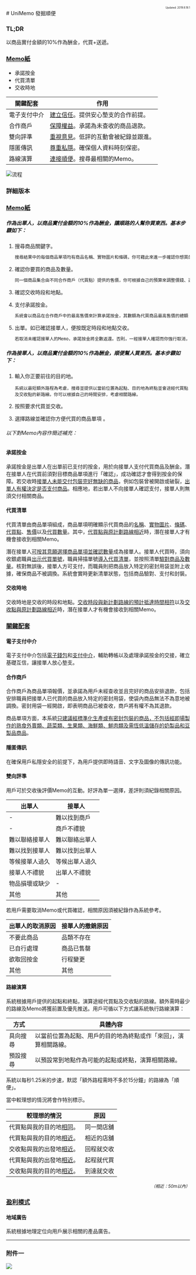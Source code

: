 <div style="text-align: right; font-size:50%">Updated: 2019.8.18.1</div>
# UniMemo 發掘順便

### TL;DR

以商品實付金額的10%作為酬金，代買+送遞。

### <u>Memo紙</u>

- 承諾按金
- 代買清單
- 交收時地

| 關鍵配套     | 作用                                  |
| ---------- | ------------------------------------- |
| 電子支付中介 | <u>建立信任</u>。提供安心墊支的合作前提。   |
| 合作商戶     | <u>保障權益</u>。承諾為未查收的商品退款。  |
| 雙向評準     | <u>重視意見</u>。低評的互動會被紀錄並跟進。|
| 隱匿傳訊     | <u>尊重私隱</u>。確保個人資料時刻保密。    |
| 路線演算     | <u>連接順便</u>。搜尋最相關的Memo。      |

![流程](https://raw.githubusercontent.com/xemexpress/UniMemo/master/exported/Flow.jpg)

### 詳細版本

### <u>Memo紙</u>

##### 作為出單人，以商品實付金額的10%作為酬金，讓順路的人幫你買東西。基本步驟如下：

1. 搜尋商品關鍵字。

   ```markdown
   搜尋結果中的每個商品單項均有商品名稱、實物圖片和條碼，你可藉此來進一步確認你想買的商品。
   ```

2. 確認你要買的商品及數量。

   ```markdown
   同一個商品集合由不同合作商戶（代買點）提供的售價，你可根據自己的預算來調整價錢、選擇地區或按照合作商戶評分來篩選代買點。代買點越多，Memo曝光機會越高。
   ```

3. 確認交收時段和地點。

4. 支付承諾按金。

   ```markdown
   系統會以商品在合作商戶中的最高售價來計算承諾按金，其數額為代買商品最高售價的總額（即 墊支部分）加上此總額的10%（即 酬金部分）。交收時，你將會用此按金來支付由接單人代買並經商戶核實的商品，（若有）餘額將返還至你的電子錢包。若你無法支付承諾按金，Memo將被拒絕發出。
   ```

5. 出單。如已確認接單人，便按既定時段和地點交收。

   ```markdown
   若取消未確認接單人的Memo，承諾按金將全數返還。否則，一經接單人確認而你強行取消，你只能收到墊支部分，而酬金部分則由接單人獲得。
   ```

##### 作為接單人，以商品實付金額的10%作為酬金，順便幫人買東西。基本步驟如下：

1. 輸入你正要前往的目的地。

   ```
   系統以最短額外路程為考慮，搜尋並提供以當前位置為起點、目的地為終點並會途經代買點及交收點的新路線。你可以根據自己的時間安排，考慮相關路線。
   ```

2. 按照要求代買並交收。

3. 選擇路線並確認你方便代買的商品單項 。



###### 以下對Memo內容作簡述補充：

####  承諾按金

承諾按金是出單人在出單前已支付的按金，用於向接單人支付代買商品及酬金。潛在接單人在代買前須對目標商品單項進行「確認」，成功確認才會得到按金的保障。若交收時<u>接單人未能交付包裝完好無缺的商品</u>，例如包裝曾被開啟或破裂，<u>出單人有權決定是否支付商品</u>。相應地，若出單人不向接單人確認支付，接單人則無須交付相關商品。

#### 代買清單

代買清單由商品單項組成，商品單項明確顯示代買商品的<u>名稱</u>、<u>實物圖片</u>、<u>條碼</u>、<u>代買點</u>、<u>售價</u>以及<u>代買數量</u>。其中，<u>代買點與原計劃路線相近</u>時，潛在接單人才有機會接收到相關Memo。

潛在接單人<u>可按其意願選擇商品單項並確認數量</u>成為接單人。接單人代買時，須向收銀處職員<u>出示代買單號</u>，職員掃描單號<u>導入代買清單</u>，並按照清單<u>驗對商品及數量</u>。核對無誤後，接單人方可支付，而職員則把商品放入特定的密封用袋並附上收據，確保商品不被調換。系統會實時更新清單狀態，包括商品驗對、支付和封裝。

#### 交收時地

交收時地是交收的時段和地點。<u>交收時段與新計劃路線的預計抵達時間相符</u>以及<u>交收點與原計劃路線相近</u>時，潛在接單人才有機會接收到相關Memo。

















### <u>關鍵配套</u>

#### 電子支付中介

電子支付中介包括<u>電子錢包</u>和<u>支付中介</u>，輔助轉帳以及處理承諾按金的交接，確立基礎互信，讓接單人放心墊支。



#### 合作商戶

合作商戶為商品單項報價，並承諾為用戶未經查收並且完好的商品安排退款，包括安排職員把接單人已代買的商品放入特定的密封用袋，使袋內商品無法不為意地被調換。密封用袋一經開啟，即表明商品已被查收，商戶將有權不為其退款。

商品單項方面，本系統<u>只建議經標準化生產或有密封包裝的商品，不包括經即場製作的熟食外賣類、蔬菜類、生果類、海鮮類、鮮肉類及需恆低溫儲存的奶製品和豆製品商品</u>。



#### 隱匿傳訊

在確保用戶私隱安全的前提下，為用戶提供即時語音、文字及圖像的傳訊功能。



#### 雙向評準

用戶可於交收後評價Memo的互動。好評為單一選擇，差評則須紀錄相關原因。

| 出單人        | 接單人        |
| ------------ | ------------ |
| -            | 難以找到商戶   |
| -            | 商戶不禮貌    |
| 難以聯絡接單人 | 難以聯絡出單人 |
| 難以找到接單人 | 難以找到出單人 |
| 等候接單人過久 | 等候出單人過久 |
| 接單人不禮貌   | 出單人不禮貌   |
| 物品損壞或缺少 | -            |
| 其他         | 其他         |



若用戶需要取消Memo或代買確認，相關原因須被紀錄作為系統參考。

| 出單人的取消原因 | 接單人的撤銷原因 |
| ------------- | ------------- |
| 不要此商品      | 品類不存在      |
| 已自行處理      | 商品已售罄      |
| 欲取回按金      | 行程變更   |
| 其他           | 其他     |



#### 路線演算

系統根據用戶提供的起點和終點，演算途經代買點及交收點的路線。額外需時最少的路線及Memo將獲前置及優先推送。用戶可循以下方式讓系統執行路線演算：

| 方式    | 具體內容                                                |
| ------- | ----------------------------------------------------- |
| 具向搜尋 | 以當前位置為起點、用戶的目的地為終點或作「來回」，演算相關路線。 |
| 預設搜尋 | 以預設常到地點作為可能的起點或終點，演算相關路線。             |



系統以每秒1.25米的步速，默認「額外路程需時不多於15分鐘」的路線為「順便」。

當中較理想的情況將會作特別標示。

| 較理想的情況                  | 原因      |
| --------------------------- | -------- |
| 代買點與我的目的地<u>相同</u>。 | 同一間店舖 |
| 代買點與我的目的地<u>相近</u>。 | 相近的店舖 |
| 交收點與我的出發地<u>相近</u>。 | 回程就交收 |
| 代買點與我的出發地<u>相近</u>。 | 起程就代買 |
| 交收點與我的目的地<u>相近</u>。 | 到達就交收 |

<div style="text-align: right"><small><i>（相近：50m以內）</i></small></div>


















### <u>盈利模式</u>

#### 地域廣告

系統根據地理定位向用戶展示相關的產品廣告。

















------



### 附件一

<img style="display: block;margin-left: auto;margin-right: auto;" src="https://raw.githubusercontent.com/xemexpress/UniMemo/master/exported/README/Flow.jpg" />
